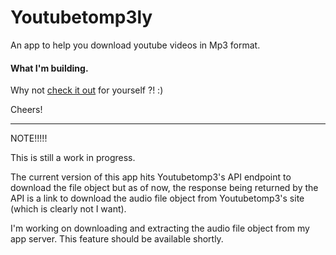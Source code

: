 # Youtubetomp3ly
An app to help you download youtube videos in Mp3 format.

#### What I'm building.
Why not [check it out](youtubetomp3ly.herokuapp.com) for yourself ?! :)

Cheers!


---

NOTE!!!!!

This is still a work in progress. 

The current version of this app hits Youtubetomp3's API endpoint to download the file object but as of now, the response being returned by the API is a link to download the audio file object from Youtubetomp3's site (which is clearly not I want). 

I'm working on downloading and extracting the audio file object from my app server.
This feature should be available shortly.
